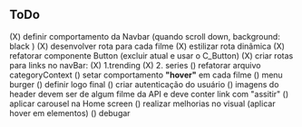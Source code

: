 ## ToDo

(X) definir comportamento da Navbar (quando scroll down, background: black )
(X) desenvolver rota para cada filme
(X) estilizar rota dinâmica
(X) refatorar componente Button (excluir atual e usar o C_Button)
(X) criar rotas para links no navBar:
    (X) 1.trending
    (X) 2. series
() refatorar arquivo categoryContext
() setar comportamento **"hover"** em cada filme
() menu burger
() definir logo final
() criar autenticação do usuário
() imagens do header devem ser de algum filme da API e deve conter link com "assitir"
() aplicar carousel na Home screen
() realizar melhorias no visual (aplicar hover em elementos)
() debugar
